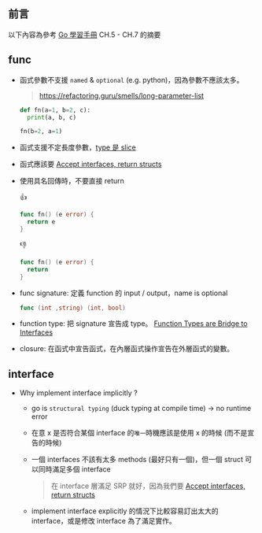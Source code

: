 ## 前言

以下內容為參考 [Go 學習手冊](https://www.tenlong.com.tw/products/9789865028787) CH.5 - CH.7 的摘要

## func

- 函式參數不支援 `named` & `optional` (e.g. python)，因為參數不應該太多。

  > https://refactoring.guru/smells/long-parameter-list

  ```python
  def fn(a=1, b=2, c):
    print(a, b, c)

  fn(b=2, a=1)
  ```

- 函式支援不定長度參數，[type 是 slice](./playground/slice-parameter/main.go)

- 函式應該要 [Accept interfaces, return structs](./playground/interface-strcut/main.go)

- 使用具名回傳時，不要直接 return

  👍

  ```go
  func fn() (e error) {
    return e
  }
  ```

  👎

  ```go
  func fn() (e error) {
    return
  }
  ```

- func signature: 定義 function 的 input / output，name is optional

  ```go
  func (int ,string) (int, bool)
  ```

- function type: 把 signature 宣告成 type。 [Function Types are Bridge to Interfaces](./playground/bridge/main.go)

- closure: 在函式中宣告函式，在內層函式操作宣告在外層函式的變數。

## interface

- Why implement interface implicitly ?

  - go is `structural typing` (duck typing at compile time) -> no runtime error

  - 在意 x 是否符合某個 interface 的`唯一`時機應該是使用 x 的時候 (而不是宣告的時候)

  - 一個 interfaces 不該有太多 methods (最好只有一個)，但一個 struct 可以同時滿足多個 interface

    > 在 interface 層滿足 SRP 就好，因為我們要 [Accept interfaces, return structs](./playground/interface-strcut/main.go)

  - implement interface explicitly 的情況下比較容易訂出太大的 interface，或是修改 interface 為了滿足實作。
